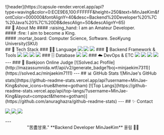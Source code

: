 <div> ![header](https://capsule-render.vercel.app/api?type=waving&color=0:ECE9E6,100:FFFFFF&height=250&text=MinJaeKim&fontColor=000000&fontAlignY=40&desc=Backend%20Developer%20%7C%20Java%20%7C%20DB&descAlign=50&descAlignY=65) </div> <div> <!--Body--> ## 👀 About Me #### :raising_hand: I am an Amateur Developer.<br/> #### :fire: I aim to become a King.<br/> #### :mortar_board: Computer Science, Software. SeoKyung University(SKU) <br/> ## 🧱 Tech Stack ### 👨‍💻 Language <img src="https://img.shields.io/badge/Java-007396?style=flat-square&logo=OpenJDK&logoColor=white"/> <img src="https://img.shields.io/badge/SQL-4479A1?style=flat-square&logo=MySQL&logoColor=white"/> <img src="https://img.shields.io/badge/Python-3776AB?style=flat-square&logo=Python&logoColor=white"/> ### 🧰 Backend Framework & Tools <img src="https://img.shields.io/badge/Spring Boot-6DB33F?style=flat-square&logo=Spring-Boot&logoColor=white"/> <img src="https://img.shields.io/badge/JPA-59666C?style=flat-square&logo=Hibernate&logoColor=white"/> <img src="https://img.shields.io/badge/MyBatis-0052CC?style=flat-square&logo=MySQL&logoColor=white"/> <img src="https://img.shields.io/badge/REST-000000?style=flat-square&logo=Rest&logoColor=white"/> ### 🗄️ Database <img src="https://img.shields.io/badge/MySQL-005C84?style=flat-square&logo=MySQL&logoColor=white"/> <img src="https://img.shields.io/badge/Oracle-F80000?style=flat-square&logo=Oracle&logoColor=white"/> ### ☁️ DevOps & ETC <img src="https://img.shields.io/badge/Git-F05032?style=flat-square&logo=Git&logoColor=white"/> <img src="https://img.shields.io/badge/GitHub-181717?style=flat-square&logo=GitHub&logoColor=white"/> <img src="https://img.shields.io/badge/IntelliJ IDEA-000000?style=flat-square&logo=intellijidea&logoColor=white"/> <img src="https://img.shields.io/badge/AWS-232F3E?style=flat-square&logo=Amazon-AWS&logoColor=white"/> --- ### 🏅 Baekjoon Online Judge [![Solved.ac Profile](http://mazassumnida.wtf/api/v2/generate_badge?boj=minjaekim7311)](https://solved.ac/minjaekim7111) --- ## 📊 GitHub Stats ![MinJae's GitHub stats](https://github-readme-stats.vercel.app/api?username=MinJae-King&show_icons=true&theme=gotham) [![Top Langs](https://github-readme-stats.vercel.app/api/top-langs/?username=MinJae-King&layout=compact&theme=gotham)](https://github.com/anuraghazra/github-readme-stats) --- ## ✨ Contact <p> <a href="mailto:minjaekim7111@naver.com" target="_blank"> <img src="https://img.shields.io/badge/Naver Mail-03C75A?style=for-the-badge&logo=naver&logoColor=white"/> </a> <a href="mailto:minjaekim7311@gmail.com" target="_blank"> <img src="https://img.shields.io/badge/Gmail-EA4335?style=for-the-badge&logo=gmail&logoColor=white"/> </a> <a href="https://velog.io/@minjaekim7111/posts" target="_blank"> <img src="https://img.shields.io/badge/Velog Blog-20C997?style=for-the-badge&logo=velog&logoColor=white"/> </a> </p> --- <!-- footer --> <div align="center"> "苦盡甘來." **Backend Developer MinJaeKim** 올림 🙇‍♂️

